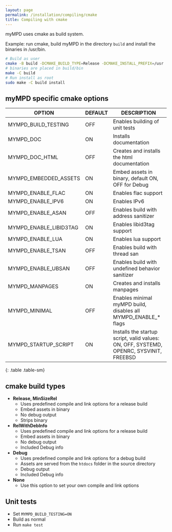```yaml
---
layout: page
permalink: /installation/compiling/cmake
title: Compiling with cmake
---
```


myMPD uses cmake as build system.

Example: run cmake, build myMPD in the directory `build` and install the binaries in /usr/bin.

```sh
# Build as user
cmake -B build -DCMAKE_BUILD_TYPE=Release -DCMAKE_INSTALL_PREFIX=/usr .
# binaries are placed in build/bin
make -C build
# Run install as root
sudo make -C build install
```

## myMPD specific cmake options

| OPTION | DEFAULT | DESCRIPTION |
| ------ | ------- | ----------- |
| MYMPD_BUILD_TESTING | OFF | Enables building of unit tests |
| MYMPD_DOC | ON | Installs documentation |
| MYMPD_DOC_HTML | OFF | Creates and installs the html documentation |
| MYMPD_EMBEDDED_ASSETS | ON | Embed assets in binary, default ON, OFF for Debug |
| MYMPD_ENABLE_FLAC | ON | Enables flac support |
| MYMPD_ENABLE_IPV6 | ON | Enables IPv6 |
| MYMPD_ENABLE_ASAN | OFF | Enables build with address sanitizer |
| MYMPD_ENABLE_LIBID3TAG | ON | Enables libid3tag support |
| MYMPD_ENABLE_LUA | ON | Enables lua support |
| MYMPD_ENABLE_TSAN | OFF | Enables build with thread san |
| MYMPD_ENABLE_UBSAN | OFF | Enables build with undefined behavior sanitizer |
| MYMPD_MANPAGES | ON | Creates and installs manpages |
| MYMPD_MINIMAL | OFF | Enables minimal myMPD build, disables all MYMPD_ENABLE_* flags |
| MYMPD_STARTUP_SCRIPT | ON | Installs the startup script, valid values: ON, OFF, SYSTEMD, OPENRC, SYSVINIT, FREEBSD |
{: .table .table-sm}

## cmake build types

- **Release, MinSizeRel**
  - Uses predefined compile and link options for a release build
  - Embed assets in binary
  - No debug output
  - Strips binary
- **RelWithDebInfo**
  - Uses predefined compile and link options for a release build
  - Embed assets in binary
  - No debug output
  - Included Debug info
- **Debug**
  - Uses predefined compile and link options for a debug build
  - Assets are served from the `htdocs` folder in the source directory
  - Debug output
  - Included Debug info
- **None**
  - Use this option to set your own compile and link options

## Unit tests

- Set `MYMPD_BUILD_TESTING=ON`
- Build as normal
- Run `make test`
